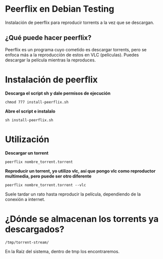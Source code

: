 # Peerflix en Debian Testing 

Instalación de peerflix para reproducir torrents a la vez que se descargan.

## ¿Qué puede hacer peerflix? 

Peerflix es un programa cuyo cometido es descargar torrents, pero se enfoca más a la reproducción de estos en VLC (películas). Puedes descargar la película mientras la reproduces.

# Instalación de peerflix 

**Descarga el script sh y dale permisos de ejecución** 

`chmod 777 install-peerflix.sh`

**Abre el script e instalalo** 

`sh install-peerflix.sh`

# Utilización

**Descargar un torrent** 

`peerflix nombre_torrent.torrent`

**Reproducir un torrent, yo utilizo vlc, así que pongo vlc como reproductor multimedia, pero puede ser otro diferente** 

`peerflix nombre_torrent.torrent --vlc`

Suele tardar un rato hasta reproducir la película, dependiendo de la conexión a internet.

# ¿Dónde se almacenan los torrents ya descargados? 

`/tmp/torrent-stream/`

En la Raíz del sistema, dentro de tmp los encontraremos.
